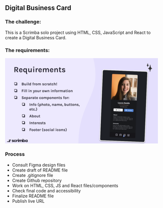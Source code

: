 ## Digital Business Card

### The challenge:

This is a Scrimba solo project using HTML, CSS, JavaScript and React to create a Digital Business Card.

### The requirements:

![screenshot](public/assets/requirements.png)

### Process

- Consult Figma design files
- Create draft of README file
- Create .gitignore file
- Create Github repository
- Work on HTML, CSS, JS and React files/components
- Check final code and accessibility
- Finalize README file
- Publish live URL
